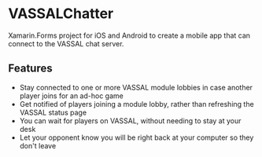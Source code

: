 # VASSALChatter

Xamarin.Forms project for iOS and Android to create a mobile app that can connect to the VASSAL chat server.

## Features

* Stay connected to one or more VASSAL module lobbies in case another player joins for an ad-hoc game
* Get notified of players joining a module lobby, rather than refreshing the VASSAL status page
* You can wait for players on VASSAL, without needing to stay at your desk
* Let your opponent know you will be right back at your computer so they don't leave
